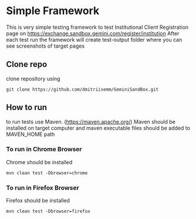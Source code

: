 # Simple Framework
This is very simple testing framework to test Institutional Client Registration page on https://exchange.sandbox.gemini.com/register/institution
After each test run the framework will create test-output folder where you can see screenshots of target pages

## Clone repo
clone repository using
```shell
git clone https://github.com/dmitriisemm/GeminiSandBox.git
```

## How to run
to run tests use Maven. (https://maven.apache.org/)
Maven should be installed on target computer and maven executable files should be added to MAVEN_HOME path

### To run in Chrome Browser
Chrome should be installed
```shell
mvn clean test -Dbrowser=chrome
```

### To run in Firefox Browser
Firefox should be installed
```shell
mvn clean test -Dbrowser=firefox
```
